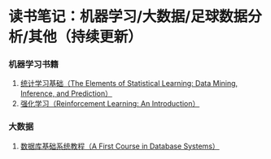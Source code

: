 # 读书笔记：机器学习/大数据/足球数据分析/其他（持续更新）

### 机器学习书籍
1. [统计学习基础（The Elements of Statistical Learning: Data Mining, Inference, and Prediction）](https://github.com/xzl524/reading_notes_machine_learning_and_others/blob/master/elements_of_statistical_learning.ipynb)
2. [强化学习（Reinforcement Learning: An Introduction）](https://github.com/xzl524/reading_notes_machine_learning_and_others/blob/master/reinforcement_learning_sutton_barto.ipynb)

### 大数据
1. [数据库基础系统教程（A First Course in Database Systems）](https://github.com/xzl524/reading_notes_machine_learning_and_others/blob/master/database_systems.ipynb)

